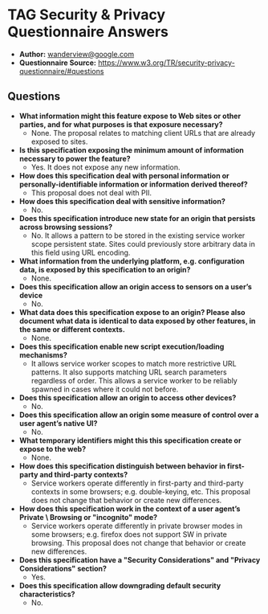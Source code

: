 # TAG Security & Privacy Questionnaire Answers #

* **Author:** wanderview@google.com
* **Questionnaire Source:** https://www.w3.org/TR/security-privacy-questionnaire/#questions

## Questions ##

* **What information might this feature expose to Web sites or other parties, and for what purposes is that exposure necessary?**
  * None.  The proposal relates to matching client URLs that are already exposed to sites.
* **Is this specification exposing the minimum amount of information necessary to power the feature?**
  * Yes.  It does not expose any new information.
* **How does this specification deal with personal information or personally-identifiable information or information derived thereof?**
  * This proposal does not deal with PII.
* **How does this specification deal with sensitive information?**
  * No.
* **Does this specification introduce new state for an origin that persists across browsing sessions?**
  * No.  It allows a pattern to be stored in the existing service worker scope persistent state.  Sites could previously store arbitrary data in this field using URL encoding.
* **What information from the underlying platform, e.g. configuration data, is exposed by this specification to an origin?**
  * None.
* **Does this specification allow an origin access to sensors on a user’s device**
  * No.
* **What data does this specification expose to an origin? Please also document what data is identical to data exposed by other features, in the same or different contexts.**
  * None.
* **Does this specification enable new script execution/loading mechanisms?**
  * It allows service worker scopes to match more restrictive URL patterns.  It also supports matching URL search parameters regardless of order.  This allows a service worker to be reliably spawned in cases where it could not before.
* **Does this specification allow an origin to access other devices?**
  * No.
* **Does this specification allow an origin some measure of control over a user agent’s native UI?**
  * No.
* **What temporary identifiers might this this specification create or expose to the web?**
  * None.
* **How does this specification distinguish between behavior in first-party and third-party contexts?**
  * Service workers operate differently in first-party and third-party contexts in some browsers; e.g. double-keying, etc.  This proposal does not change that behavior or create new differences.
* **How does this specification work in the context of a user agent’s Private \ Browsing or "incognito" mode?**
  * Service workers operate differently in private browser modes in some browsers; e.g. firefox does not support SW in private browsing.  This proposal does not change that behavior or create new differences.
* **Does this specification have a "Security Considerations" and "Privacy Considerations" section?**
  * Yes.
* **Does this specification allow downgrading default security characteristics?**
  * No.
